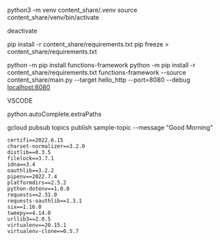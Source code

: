 
python3 -m venv content_share/.venv
source content_share/venv/bin/activate

deactivate

pip install -r content_share/requirements.txt
pip freeze > content_share/requirements.txt

python -m pip install functions-framework
python -m pip install -r content_share/requirements.txt
functions-framework --source content_share/main.py --target hello_http --port=8080 --debug
[localhost:8080](http://localhost:8080)

VSCODE

python.autoComplete.extraPaths


gcloud pubsub topics publish sample-topic --message "Good Morning"


```
certifi==2022.6.15
charset-normalizer==3.2.0
distlib==0.3.5
filelock==3.7.1
idna==3.4
oauthlib==3.2.2
pipenv==2022.7.4
platformdirs==2.5.2
python-dotenv==1.0.0
requests==2.31.0
requests-oauthlib==1.3.1
six==1.16.0
tweepy==4.14.0
urllib3==2.0.5
virtualenv==20.15.1
virtualenv-clone==0.5.7

```
